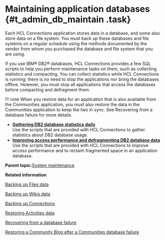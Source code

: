 # Maintaining application databases {#t_admin_db_maintain .task}

Each HCL Connections application stores data in a database, and some also store data on a file system. You must back up these databases and file systems on a regular schedule using the methods documented by the vendor from whom you purchased the database and file system that you are using.

If you use IBM® DB2® databases, HCL Connections provides a few SQL scripts to help you perform maintenance tasks on them, such as collecting statistics and compacting. You can collect statistics while HCL Connections is running; there is no need to stop the applications nor bring the databases offline. However, you must stop all applications that access the databases before compacting and defragment them.

!!! note
    When you restore data for an application that is also available from the Communities application, you must also restore the data in the Communities application to keep the two in sync. See Recovering from a database failure for more details.

-   **[Gathering DB2 database statistics daily](../admin/t_admin_db_maintain_stats.md)**  
Use the scripts that are provided with HCL Connections to gather statistics about DB2 database usage.
-   **[Improving access performance and defragmenting DB2 database data](../admin/t_admin_db_maintain_compact.md)**  
Use the scripts that are provided with HCL Connections to improve access performance and to reclaim fragmented space in an application database.

**Parent topic:**[System maintenance](../admin/c_admin_common_maintaining.md)

**Related information**  


[Backing up Files data](../admin/t_admin_files_backup.md)

[Backing up Wikis data](../admin/t_admin_wikis_backup.md)

[Backing up Connections](../migrate/t_back-up.md)

[Restoring Activities data](../admin/t_admin_act_restore_data.md)

[Recovering from a database failure](../admin/c_admin_communities_backup_and_restore.md)

[Restoring a Community Blog after a Communities database failure](../admin/c_admin_blogs_restoring_community_blog.md)

